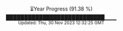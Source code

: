 <p align="center">
⏳Year Progress (91.38 %) <br>
███████████████████████████▁▁▁ <br>
<sub>Updated: Thu, 30 Nov 2023 12:32:25 GMT</sub>
</p>

